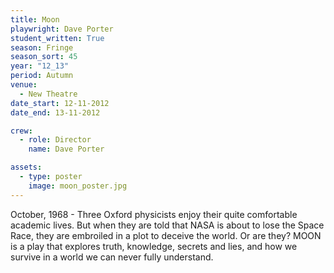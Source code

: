 ```yaml
---
title: Moon
playwright: Dave Porter
student_written: True
season: Fringe
season_sort: 45
year: "12_13"
period: Autumn
venue:
  - New Theatre
date_start: 12-11-2012
date_end: 13-11-2012

crew:
  - role: Director
    name: Dave Porter

assets:
  - type: poster
    image: moon_poster.jpg
---
```


October, 1968 - Three Oxford physicists enjoy their quite comfortable academic lives. But when they are told that NASA is about to lose the Space Race, they are embroiled in a plot to deceive the world. Or are they? MOON is a play that explores truth, knowledge, secrets and lies, and how we survive in a world we can never fully understand.
